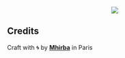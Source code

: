 <p align="center">
  <a href="https://http-eight.vercel.app/#0">
    <img src="https://http-eight.vercel.app/assets/codeflix.logo.png" />
  </a>
  
  <br />
  
  <a aria-label="Mhirba logo" href="https://mhirba.com">
    <img alt="" src="https://img.shields.io/badge/MADE%20BY%20MHIRBA-b10520.svg?style=for-the-badge&logo=Mega&labelColor=000000&logoWidth=20">
  </a>
</p>

## <a name='credits'>Credits</a>

Craft with 🌀 by [**Mhirba**](https://mhirba.com) in Paris
